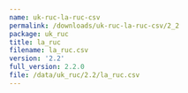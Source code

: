 ```yaml
---
name: uk-ruc-la-ruc-csv
permalink: /downloads/uk-ruc-la-ruc-csv/2_2
package: uk_ruc
title: la_ruc
filename: la_ruc.csv
version: '2.2'
full_version: 2.2.0
file: /data/uk_ruc/2.2/la_ruc.csv
---
```

